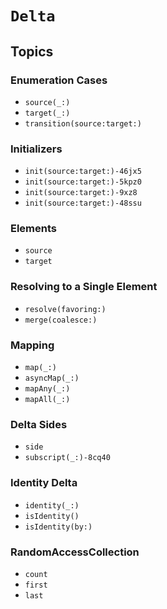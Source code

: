 # ``Delta``

## Topics

### Enumeration Cases

- ``source(_:)``
- ``target(_:)``
- ``transition(source:target:)``

### Initializers

- ``init(source:target:)-46jx5``
- ``init(source:target:)-5kpz0``
- ``init(source:target:)-9xz8``
- ``init(source:target:)-48ssu``

### Elements

- ``source``
- ``target``

### Resolving to a Single Element

- ``resolve(favoring:)``
- ``merge(coalesce:)``

### Mapping

- ``map(_:)``
- ``asyncMap(_:)``
- ``mapAny(_:)``
- ``mapAll(_:)``

### Delta Sides

- ``side``
- ``subscript(_:)-8cq40``

### Identity Delta

- ``identity(_:)``
- ``isIdentity()``
- ``isIdentity(by:)``

### RandomAccessCollection 

- ``count``
- ``first``
- ``last``
